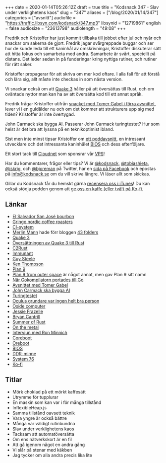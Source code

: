 +++
date = 2020-01-14T05:26:12Z
draft = true
title = "Kodsnack 347 - Slav under verklighetens kaos"
slug = "347"
aliases = ["/blog/2020/01/14/347"]
categories = ["avsnitt"]
audiofile = "https://traffic.libsyn.com/kodsnack/347.mp3"
libsynid = "12719861"
english = false
audiosize = "23613798"
audiolength = "49:08"
+++

Fredrik och Kristoffer har just kommit tillbaka till jobbet efter jul och nyår och snackar om sakerna de gjort. Fredrik jagar svårgreppade buggar och ser hur de kunde leda till ett kaninhål av omskrivningar, Kristoffer diskuterar sätt att hitta fokus och samarbeta med andra. Samarbete är svårt, speciellt på distans. Det leder sedan in på funderingar kring nyttiga rutiner, och rutiner för rätt saker.

Kristoffer propagerar för att skriva om mer kod oftare. I alla fall för att förstå och lära sig, allt måste inte checkas in som nästa version.

Vi snackar också om att [Quake 3](https://en.wikipedia.org/wiki/Quake_III_Arena) håller på att översättas till Rust, och om oväntade nyttor man kan ha av att översätta kod till ett annat språk.

Fredrik frågar Kristoffer utifrån [snacket med Tomer Gabel i förra avsnittet](https://kodsnack.se/346/), lever vi i en guldålder nu och om det kommer att strukturera upp sig med tiden? Kristoffer är inte övertygad.

John Carmack ska bygga AI. Passerar John Carmack turingtestet? Hur som helst är det bra att lyssna på en teknikoptimist ibland.

Sist men inte minst tipsar Kristoffer om [ett poddavsnitt](https://oxide.computer/blog/on-the-metal-3-ron-minnich/), en intressant utvecklare och det intressanta kaninhålet [BIOS](https://en.wikipedia.org/wiki/BIOS) och dess efterföljare.

Ett stort tack till [Cloudnet](http://www.cloudnet.se) som sponsrar vår [VPS](http://en.wikipedia.org/wiki/Virtual_private_server)!

Har du kommentarer, frågor eller tips? Vi är [@kodsnack](https://www.twitter.com/kodsnack), [@tobiashieta](https://www.twitter.com/tobiashieta), [@iskrig](https://www.twitter.com/iskrig), och [@bjoreman](https://www.twitter.com/bjoreman) på Twitter, har en [sida på Facebook](https://www.facebook.com/kodsnack) och epostas på [info@kodsnack.se](mailto:info@kodsnack.se) om du vill skriva längre. Vi läser allt som skickas.

Gillar du Kodsnack får du hemskt gärna [recensera oss i iTunes](http://itunes.apple.com/se/podcast/kodsnack/id561631498?l=en)! Du kan också stödja podden genom att <a href="https://ko-fi.com/kodsnack" rel="payment">ge oss en kaffe (eller två!) på Ko-fi</a>.

## Länkar ##
* [El Salvador San José bourbon](https://www.gringonordic.se/el-salvador-sanjose-bourbon)
* [Gringo nordic coffee roasters](https://www.gringonordic.se/)
* [CI-system](https://en.wikipedia.org/wiki/Continuous_integration)
* [Merlin Mann](https://en.wikipedia.org/wiki/Merlin_Mann) hade förr bloggen [43 folders](http://www.43folders.com/)
* [Quake 3](https://en.wikipedia.org/wiki/Quake_III_Arena)
* [Översättningen av Quake 3 till Rust](https://immunant.com/blog/2020/01/quake3/)
* [C2Rust](https://c2rust.com/)
* [Immunant](https://immunant.com/)
* [Guy Steele](https://en.wikipedia.org/wiki/Guy_L._Steele_Jr.)
* [Ken Thompson](https://en.wikipedia.org/wiki/Ken_Thompson)
* [Plan 9](https://en.wikipedia.org/wiki/Plan_9_from_Bell_Labs)
* [Plan 9 from outer space](https://en.wikipedia.org/wiki/Plan_9_from_Outer_Space) är något annat, men gav Plan 9 sitt namn
* [När Gokompilatorn portades till Go](https://www.youtube.com/watch?v=QIE5nV5fDwA)
* [Avsnittet med Tomer Gabel](https://kodsnack.se/346/)
* [John Carmack ska bygga AI](https://www.theverge.com/2019/11/13/20963899/john-carmack-stepping-down-cto-of-oculus-work-on-ai)
* [Turingtestet](https://en.wikipedia.org/wiki/Turing_test)
* [Oculus grundare var ingen helt bra person](https://en.wikipedia.org/wiki/Palmer_Luckey#Firing_and_political_controversy)
* [Oxide computer](https://oxide.computer/)
* [Jessie Frazelle](https://twitter.com/jessfraz)
* [Bryan Cantrill](http://dtrace.org/blogs/bmc/)
* [Summer of Rust](https://www.youtube.com/watch?v=LjFM8vw3pbU)
* [On the metal](https://oxide.computer/blog/categories/on-the-metal/)
* [Intervjun med Ron Minnich](https://oxide.computer/blog/on-the-metal-3-ron-minnich/)
* [Coreboot](https://en.wikipedia.org/wiki/Coreboot)
* [Oreboot](https://github.com/oreboot/oreboot)
* [BIOS](https://en.wikipedia.org/wiki/BIOS)
* [DDR-minne](https://en.wikipedia.org/wiki/DDR_SDRAM)
* [System 76](https://system76.com/)
* [Ko-fi](https://ko-fi.com/)

## Titlar ##
* Mörk choklad på ett mörkt kaffesätt
* Utrymme för tupplurar
* En maskin som kan var i för många tillstånd
* InflexibleHeap.js
* Samma tillstånd oavsett teknik
* Vara yngre är också bättre
* Många var väldigt rutinbundna
* Slav under verklighetens kaos
* Tacksam att automatöversätta
* Om ens nätverkskort är en fil
* Att gå igenom något en andra gång
* Vi slår på stenar med käkben
* Jag tycker om alla andra precis lika lite